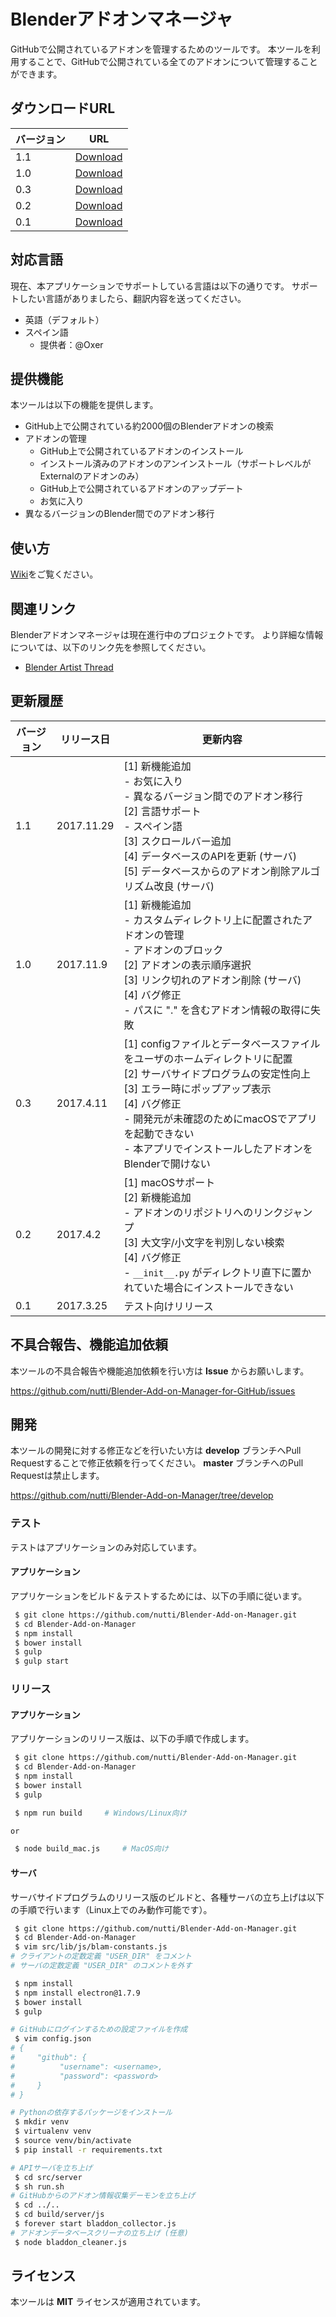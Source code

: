 # Blenderアドオンマネージャ

GitHubで公開されているアドオンを管理するためのツールです。
本ツールを利用することで、GitHubで公開されている全てのアドオンについて管理することができます。


## ダウンロードURL

|バージョン|URL|
|---|---|
|1.1|[Download](https://github.com/nutti/Blender-Add-on-Manager/releases/tag/v1.1)|
|1.0|[Download](https://github.com/nutti/Blender-Add-on-Manager/releases/tag/v1.0)|
|0.3|[Download](https://github.com/nutti/Blender-Add-on-Manager/releases/tag/v0.3)|
|0.2|[Download](https://github.com/nutti/Blender-Add-on-Manager/releases/tag/v0.2)|
|0.1|[Download](https://github.com/nutti/Blender-Add-on-Manager/releases/tag/v0.1)|


## 対応言語

現在、本アプリケーションでサポートしている言語は以下の通りです。
サポートしたい言語がありましたら、翻訳内容を送ってください。

* 英語（デフォルト）
* スペイン語
  * 提供者：@Oxer


## 提供機能

本ツールは以下の機能を提供します。

* GitHub上で公開されている約2000個のBlenderアドオンの検索
* アドオンの管理
  * GitHub上で公開されているアドオンのインストール
  * インストール済みのアドオンのアンインストール（サポートレベルがExternalのアドオンのみ）
  * GitHub上で公開されているアドオンのアップデート
  * お気に入り
* 異なるバージョンのBlender間でのアドオン移行


## 使い方

[Wiki](https://github.com/nutti/Blender-Add-on-Manager-for-GitHub/wiki/Tutorial_JP)をご覧ください。


## 関連リンク

Blenderアドオンマネージャは現在進行中のプロジェクトです。
より詳細な情報については、以下のリンク先を参照してください。

* [Blender Artist Thread](https://blenderartists.org/forum/showthread.php?418833-Blender-Add-on-Manager-(About-2-000-add-ons-are-available))


## 更新履歴

|バージョン|リリース日|更新内容|
|---|---|---|
|1.1|2017.11.29|[1] 新機能追加<br> - お気に入り<br> - 異なるバージョン間でのアドオン移行<br>[2] 言語サポート<br> - スペイン語<br>[3] スクロールバー追加<br>[4] データベースのAPIを更新 (サーバ)<br>[5] データベースからのアドオン削除アルゴリズム改良 (サーバ)|
|1.0|2017.11.9|[1] 新機能追加<br> - カスタムディレクトリ上に配置されたアドオンの管理<br> - アドオンのブロック<br>[2] アドオンの表示順序選択<br>[3] リンク切れのアドオン削除 (サーバ)<br>[4] バグ修正<br> - パスに "." を含むアドオン情報の取得に失敗|
|0.3|2017.4.11|[1] configファイルとデータベースファイルをユーザのホームディレクトリに配置<br>[2] サーバサイドプログラムの安定性向上<br>[3] エラー時にポップアップ表示<br>[4] バグ修正<br> - 開発元が未確認のためにmacOSでアプリを起動できない<br> - 本アプリでインストールしたアドオンをBlenderで開けない|
|0.2|2017.4.2|[1] macOSサポート<br>[2] 新機能追加<br> - アドオンのリポジトリへのリンクジャンプ<br>[3] 大文字/小文字を判別しない検索<br>[4] バグ修正<br> - ```__init__.py``` がディレクトリ直下に置かれていた場合にインストールできない|
|0.1|2017.3.25|テスト向けリリース|


## 不具合報告、機能追加依頼

本ツールの不具合報告や機能追加依頼を行い方は **Issue** からお願いします。

https://github.com/nutti/Blender-Add-on-Manager-for-GitHub/issues

## 開発

本ツールの開発に対する修正などを行いたい方は **develop** ブランチへPull Requestすることで修正依頼を行ってください。
**master** ブランチへのPull Requestは禁止します。

https://github.com/nutti/Blender-Add-on-Manager/tree/develop


### テスト

テストはアプリケーションのみ対応しています。

#### アプリケーション

アプリケーションをビルド＆テストするためには、以下の手順に従います。

```sh
 $ git clone https://github.com/nutti/Blender-Add-on-Manager.git
 $ cd Blender-Add-on-Manager
 $ npm install
 $ bower install
 $ gulp
 $ gulp start
```

### リリース

#### アプリケーション

アプリケーションのリリース版は、以下の手順で作成します。

```sh
 $ git clone https://github.com/nutti/Blender-Add-on-Manager.git
 $ cd Blender-Add-on-Manager
 $ npm install
 $ bower install
 $ gulp

 $ npm run build     # Windows/Linux向け

or

 $ node build_mac.js     # MacOS向け
```

#### サーバ

サーバサイドプログラムのリリース版のビルドと、各種サーバの立ち上げは以下の手順で行います（Linux上でのみ動作可能です）。


```sh
 $ git clone https://github.com/nutti/Blender-Add-on-Manager.git
 $ cd Blender-Add-on-Manager
 $ vim src/lib/js/blam-constants.js
# クライアントの定数定義 "USER_DIR" をコメント
# サーバの定数定義 "USER_DIR" のコメントを外す

 $ npm install
 $ npm install electron@1.7.9
 $ bower install
 $ gulp

# GitHubにログインするための設定ファイルを作成
 $ vim config.json
# {
#     "github": {
#          "username": <username>,
#          "password": <password>
#     }
# }

# Pythonの依存するパッケージをインストール
 $ mkdir venv
 $ virtualenv venv
 $ source venv/bin/activate
 $ pip install -r requirements.txt

# APIサーバを立ち上げ
 $ cd src/server
 $ sh run.sh
# GitHubからのアドオン情報収集デーモンを立ち上げ
 $ cd ../..
 $ cd build/server/js
 $ forever start bladdon_collector.js
# アドオンデータベースクリーナの立ち上げ (任意)
 $ node bladdon_cleaner.js
```

## ライセンス

本ツールは **MIT** ライセンスが適用されています。
